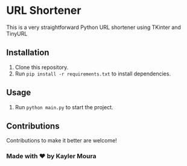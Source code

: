 # URL Shortener
This is a very straightforward Python URL shortener using TKinter and TinyURL

## Installation
1. Clone this repository.
2. Run `pip install -r requirements.txt` to install dependencies.

## Usage
1. Run `python main.py` to start the project.

## Contributions
Contributions to make it better are welcome!

### Made with ❤️ by Kayler Moura